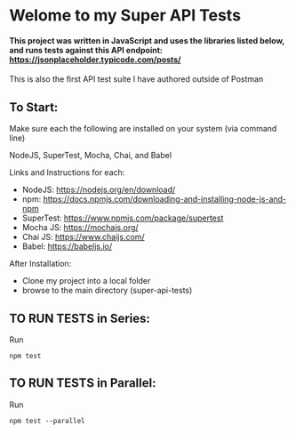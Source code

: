 # Welome to my Super API Tests

#### This project was written in JavaScript and uses the libraries listed below, and runs tests against this API endpoint: https://jsonplaceholder.typicode.com/posts/
This is also the first API test suite I have authored outside of Postman

## To Start:

Make sure each the following are installed on your system (via command line)

NodeJS, SuperTest, Mocha, Chai, and Babel

Links and Instructions for each:
- NodeJS: https://nodejs.org/en/download/
- npm: https://docs.npmjs.com/downloading-and-installing-node-js-and-npm
- SuperTest: https://www.npmjs.com/package/supertest
- Mocha JS: https://mochajs.org/
- Chai JS: https://www.chaijs.com/
- Babel: https://babeljs.io/

After Installation:

- Clone my project into a local folder
- browse to the main directory (super-api-tests)

## TO RUN TESTS in Series:
Run
```
npm test
```

## TO RUN TESTS in Parallel:
Run
```
npm test --parallel
```

